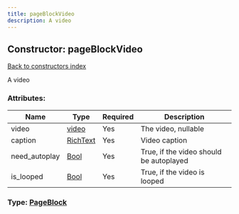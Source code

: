 ```yaml
---
title: pageBlockVideo
description: A video
---
```

## Constructor: pageBlockVideo  
[Back to constructors index](index.md)



A video

### Attributes:

| Name     |    Type       | Required | Description |
|----------|---------------|----------|-------------|
|video|[video](../constructors/video.md) | Yes|The video, nullable|
|caption|[RichText](../types/RichText.md) | Yes|Video caption|
|need\_autoplay|[Bool](../types/Bool.md) | Yes|True, if the video should be autoplayed|
|is\_looped|[Bool](../types/Bool.md) | Yes|True, if the video is looped|



### Type: [PageBlock](../types/PageBlock.md)


